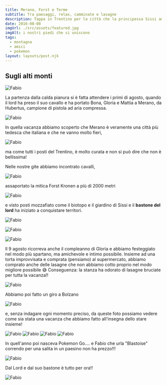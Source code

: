 ```yaml
---
title: Merano, Forst e Terme
subtitle: Tra paesaggi, relax, camminate e lasagne
description: Tappa in Trentino per la città che la principessa Sissi amò e che ci fece conoscere Hubertus
date: 2016-08-08
imgUrl: ./src/assets/featured.jpg
imgAlt: i nostri piedi che si uniscono
tags:
  - montagna
  - amici
  - pokemon
layout: layouts/post.njk
---
```

## Sugli alti monti

![Fabio](/assets/images/merano/panorama.jpg)

La partenza dalla calda pianura si è fatta attendere i primi di agosto, quando il lord ha preso il suo cavallo e ha portato Bona, Gloria e Mattia a Merano, da Hubertus, campione di pistola ad aria compressa.

![Fabio](/assets/images/merano/auto.jpg)

In quella vacanza abbiamo scoperto che Merano è veramente una città più tedesca che italiana e che ne vanno molto fieri,

![Fabio](/assets/images/merano/stemma.jpg)

ma come tutti i posti del Trentino, è molto curata e non si può dire che non è bellissima!

Nelle nostre gite abbiamo incontrato cavalli,

![Fabio](/assets/images/merano/cavallo.jpg)

assaportato la mitica Forst Kronen a più di 2000 metri

![Fabio](/assets/images/merano/forst-altura.jpg)

e visto posti mozzafiato come il biotopo e il giardino di Sissi e il **bastone del lord** ha iniziato a conquistare territori.

![Fabio](/assets/images/merano/biotopo.jpg)

![Fabio](/assets/images/merano/giardini.jpg)

![Fabio](/assets/images/merano/bastone.jpg)

Il 9 agosto ricorreva anche il compleanno di Gloria e abbiamo festeggiato nel modo più spartano, ma amichevole e intimo possibile. Insieme ad una torta improvvisata e comprata (pensiamo) al supermercato, abbiamo comprato anche delle lasagne che non abbiamo cotto proprio nel modo migliore possibile 😅 Conseguenza: la stanza ha odorato di lasagne bruciate per tutta la vacanza!!

![Fabio](/assets/images/merano/lasagne.jpg)

Abbiamo poi fatto un giro a Bolzano

![Fabio](/assets/images/merano/bolzano.jpg)

e, senza indagare ogni momento preciso, da queste foto possiamo vedere come sia stata una vacanza che abbiamo fatto all'insegna dello stare insieme!

![Fabio](/assets/images/merano/insieme.jpg)
![Fabio](/assets/images/merano/insieme-2.jpg)
![Fabio](/assets/images/merano/insieme-3.jpg)
![Fabio](/assets/images/merano/pioggia.jpg)

In quell'anno poi nasceva Pokemon Go.... e Fabio che urla "Blastoise" correndo per una salita in un paesino non ha prezzo!!!

![Fabio](/assets/images/merano/blastoise.jpg)

Dal Lord e dal suo bastone è tutto per ora!!

![Fabio](/assets/images/merano/lord.jpg)


